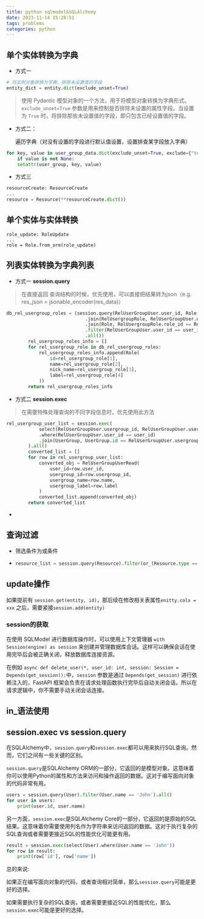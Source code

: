 ```yaml
---
title: python sqlmodel&SQLAlchemy
date: 2023-11-14 15:28:51
tags: problems
categories: python
---
```


## 单个实体转换为字典

- 方式一

```python
# 将实例对象转换为字典，排除未设置值的字段
entity_dict = entity.dict(exclude_unset=True)
```

> 使用 Pydantic 模型对象的一个方法，用于将模型对象转换为字典形式。`exclude_unset=True` 参数是用来控制是否排除未设置的属性字段。当设置为 `True` 时，将排除那些未设置值的字段，即只包含已经设置值的字段。

- 方式二：

  遍历字典（对没有设置的字段进行默认值设置，设置排查某字段放入字典）

```python
for key, value in user_group_data.dict(exclude_unset=True, exclude={"team_roles"}).items():
	if value is not None:
	setattr(user_group, key, value)
```

- 方式三

```python
resourceCreate: ResourceCreate
...
resource = Resource(**resourceCreate.dict())
```



## 单个实体与实体转换

```shell
role_update: RoleUpdate
...
role = Role.from_orm(role_update)
```

## 列表实体转换为字典列表

- 方式一 **session.query** 

> 在直接返回 查询结构的时候，优先使用，可以直接把结果转为json（e.g. res_json = jsonable_encoder(res_data)）

```python
db_rel_usergroup_roles = (session.query(RelUserGroupUser.user_id, Role.id, Role.name, Role.nick_name, Role.label)
                             .join(RelUsergroupRole, RelUserGroupUser.usergroup_id == RelUsergroupRole.usergroup_id)
                             .join(Role, RelUsergroupRole.role_id == Role.id)
                             .filter(RelUserGroupUser.user_id == user_id)
                             .all())
        rel_usergroup_roles_info = []
        for rel_usergroup_role in db_rel_usergroup_roles:
            rel_usergroup_roles_info.append(Role(
                id=rel_usergroup_role[1],
                name=rel_usergroup_role[2],
                nick_name=rel_usergroup_role[3],
                label=rel_usergroup_role[4]
            ))
        return rel_usergroup_roles_info
```

- 方式二 **session.exec**

> 在需要特殊处理查询的不同字段信息时，优先使用此方法

```python
rel_usergroup_user_list = session.exec(
            select(RelUserGroupUser.usergroup_id, RelUserGroupUser.user_id, UserGroup.name, UserGroup.label, UserGroup.remark)
            .where(RelUserGroupUser.user_id == user_id)
            .join(UserGroup, UserGroup.id == RelUserGroupUser.usergroup_id)
        ).all()
        converted_list = []
        for row in rel_usergroup_user_list:
            converted_obj = RelUserGroupUserRead(
                user_id=row.user_id,
                usergroup_id=row.usergroup_id,
                usergroup_name=row.name,
                usergroup_label=row.label
            )
            converted_list.append(converted_obj)
        return converted_list
```

- 

## 查询过滤

- 筛选条件为或条件

- ```python
  resource_list = session.query(Resource).filter(or_(Resource.type == "menu", Resource.type == "element")).all()
  ```

## update操作

如果提前有 `session.get(entity, id)`，那后续在修改相关表属性`enitty.colx = xxx` 之后，需要紧接`session.add(entity)`

### session的获取

在使用 SQLModel 进行数据库操作时，可以使用上下文管理器 `with Session(engine) as session` 来创建并管理数据库会话。这样可以确保会话在使用完毕后会被正确关闭，释放数据库连接资源。

在例如 `async def delete_user(*, user_id: int, session: Session = Depends(get_session)):`中，`session` 参数是通过 `Depends(get_session)` 进行依赖注入的，FastAPI 框架会负责在请求处理函数执行完毕后自动关闭会话。所以在请求逻辑中，你不需要手动关闭会话连接。

## in_语法使用



## session.exec vs session.query

在SQLAlchemy中，`session.query`和`session.exec`都可以用来执行SQL查询。然而，它们之间有一些关键的区别。

`session.query`是SQLAlchemy ORM的一部分，它返回的是模型对象。这意味着你可以使用Python的属性和方法来访问和操作返回的数据。这对于编写面向对象的代码非常有用。

```python
users = session.query(User).filter(User.name == 'John').all()
for user in users:
    print(user.id, user.name)
```

另一方面，`session.exec`是SQLAlchemy Core的一部分，它返回的是原始的SQL结果。这意味着你需要使用列名作为字符串来访问返回的数据。这对于执行复杂的SQL查询或者需要更接近SQL的性能优化可能更有用。

```python
result = session.exec(select(User).where(User.name == 'John'))
for row in result:
    print(row['id'], row['name'])
```

总的来说:

如果正在编写面向对象的代码，或者查询相对简单，那么`session.query`可能是更好的选择。

如果需要执行复杂的SQL查询，或者需要更接近SQL的性能优化，那么`session.exec`可能是更好的选择。